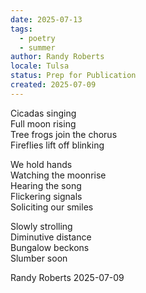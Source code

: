 ```yaml
---
date: 2025-07-13
tags:
  - poetry
  - summer
author: Randy Roberts
locale: Tulsa
status: Prep for Publication
created: 2025-07-09
---
```

Cicadas singing   
Full moon rising  
Tree frogs join the chorus  
Fireflies lift off blinking   
  
We hold hands  
Watching the moonrise   
Hearing the song  
Flickering signals  
Soliciting our smiles  
  
Slowly strolling    
Diminutive distance  
Bungalow beckons  
Slumber soon  
   
Randy Roberts 2025-07-09   
  